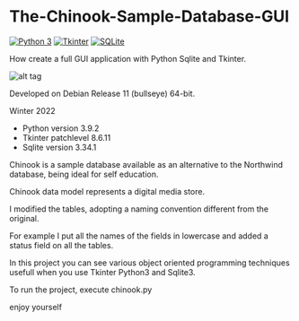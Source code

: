 # The-Chinook-Sample-Database-GUI
[![Python 3](https://img.shields.io/badge/python-3%20-blue.svg)](https://www.python.org/downloads/)
[![Tkinter](https://img.shields.io/badge/Tkinter%20-green.svg)](https://docs.python.org/3/library/tk.html)
[![SQLite](https://img.shields.io/badge/sqlite-%2307405e.svg)](https://www.sqlite.org/index.html)

How create a full GUI application with Python Sqlite and Tkinter.

![alt tag](https://user-images.githubusercontent.com/5463566/150858245-35fdeba3-869b-4f63-b2f3-3de7e05590e3.png)

Developed on Debian Release 11 (bullseye) 64-bit.

Winter 2022

- Python version 3.9.2
- Tkinter patchlevel 8.6.11
- Sqlite version 3.34.1

Chinook is a sample database available as an alternative to the Northwind database, being ideal for self education.

Chinook data model represents a digital media store.

I modified the tables, adopting a naming convention different from the original.

For example I put all the names of the fields in lowercase and added a status field on all the tables.

In this project you can see various object oriented programming techniques usefull when you use Tkinter Python3 and Sqlite3.

To run the project, execute chinook.py


enjoy yourself
